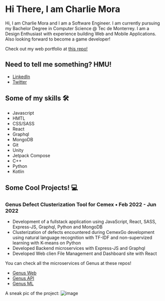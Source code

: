 # Hi There, I am Charlie Mora

Hi, I am Charlie Mora and I am a Software Engineer. I am currently pursuing my Bachelor Degree in Computer Science @ Tec de Monterrey. I am a Design Enthusiast with experience building Web and Mobile Applications. Also looking forward to become a game developer!

Check out my web portfolio at [this repo!](https://github.com/CGM-Charlie/cgm-web-portfolio)

## Need to tell me something? HMU!

- [LinkedIn](https://www.linkedin.com/in/carlos-mora-madrigal-a61917210/)
- [Twitter](https://twitter.com/LordCGM)

## Some of my skills :hammer_and_wrench:

- Javascript
- HMTL
- CSS/SASS
- React
- Graphql
- MongoDB
- Git
- Unity
- Jetpack Compose
- C++
- Python
- Kotlin

## Some Cool Projects! :computer:
### Genus Defect Clusterization Tool for Cemex • Feb 2022 - Jun 2022

- Development of a fullstack application using JavaScript, React, SASS, Express-JS, Graphql, Python and MongoDB
- Clusterization of defects encountered during CemexGo development using natural language recognition with TF-IDF and non-supervized learning with K-means on Python
- Developed Backend microservices with Express-JS and Graphql
- Developed Web clien File Management and Dashboard site with React

You can check all the microservices of Genus at these repos!
- [Genus Web](https://github.com/cgmKun/GenusWeb)
- [Genus API](https://github.com/cgmKun/GenusApi)
- [Genus ML](https://github.com/cgmKun/GenusML)

A sneak pic of the project:
![image](https://user-images.githubusercontent.com/58601922/175139487-862feea3-44ed-4ac0-94f3-4d9143c10be8.png)
